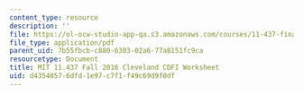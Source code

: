 ```yaml
---
content_type: resource
description: ''
file: https://ol-ocw-studio-app-qa.s3.amazonaws.com/courses/11-437-financing-economic-development-fall-2016/d43540576dfd1e97c7f1f49c69d9f0df_MIT11_437F16_ClevelandCDFI.pdf
file_type: application/pdf
parent_uid: 7b55fbcb-c880-6383-02a6-77a8151fc9ca
resourcetype: Document
title: MIT 11.437 Fall 2016 Cleveland CDFI Worksheet
uid: d4354057-6dfd-1e97-c7f1-f49c69d9f0df
---
```

